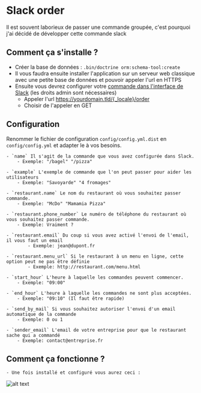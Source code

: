 # Slack order

Il est souvent laborieux de passer une commande groupée, c'est pourquoi j'ai décidé de développer cette commande slack

## Comment ça s'installe ?

* Créer la base de données : `.bin/doctrine orm:schema-tool:create`
* Il vous faudra ensuite installer l'application sur un serveur web classique avec une petite base de données et pouvoir appeler l'url en HTTPS
* Ensuite vous devrez configurer votre [commande dans l'interface de Slack](https://my.slack.com/services/new/slash-commands) (les droits admin sont nécessaires)
    * Appeler l'url https://yourdomain.tld/{_locale}/order
    * Choisir de l'appeler en GET

## Configuration

Renommer le fichier de configuration `config/config.yml.dist` en `config/config.yml` et adapter le à vos besoins.

    - `name` Il s'agit de la commande que vous avez configurée dans Slack. 
        - Exemple: "/bagel" "/pizza"

    - `example` L'exemple de commande que l'on peut passer pour aider les utilisateurs 
        - Exemple: "Savoyarde" "4 fromages"

    - `restaurant.name` Le nom du restaurant où vous souhaitez passer commande.
        - Exemple: "McDo" "Mamamia Pizza"
 
    - `restaurant.phone_number` Le numéro de téléphone du restaurant où vous souhaitez passer commande.
        - Exemple: Vraiment ?
        
    - `restaurant.email` Du coup si vous avez activé l'envoi de l'email, il vous faut un email
            - Exemple: jean@dupont.fr
            
    - `restaurant.menu_url` Si le restaurant à un menu en ligne, cette option peut ne pas être définie
            - Exemple: http://restaurant.com/menu.html
                
    - `start_hour` L'heure à laquelle les commandes peuvent commencer.
        - Exemple: "09:00"
            
    - `end_hour` L'heure à laquelle les commandes ne sont plus acceptées.
        - Exemple: "09:10" (Il faut être rapide)
            
    - `send_by_mail` Si vous souhaitez autoriser l'envoi d'un email automatique de la commande
        - Exemple: 0 ou 1

    - `sender_email` L'email de votre entreprise pour que le restaurant sache qui a commandé
        - Exemple: contact@entreprise.fr

## Comment ça fonctionne ?

    - Une fois installé et configuré vous aurez ceci :

![alt text](https://www.devexcuses.fr/images/slack-order.jpg "Exemple")

